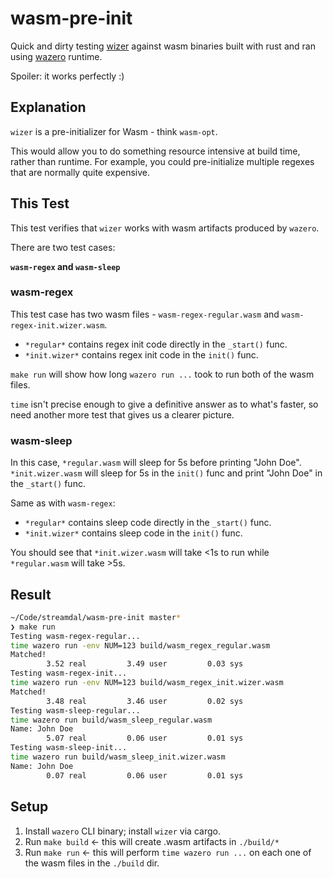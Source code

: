 # wasm-pre-init

Quick and dirty testing [wizer](https://github.com/bytecodealliance/wizer) 
against wasm binaries built with rust and ran using [wazero](https://github.com/tetratelabs/wazero/) runtime.

Spoiler: it works perfectly :)

## Explanation
`wizer` is a pre-initializer for Wasm - think `wasm-opt`. 

This would allow you to do something resource intensive at build time, rather
than runtime. For example, you could pre-initialize multiple regexes that are
normally quite expensive.

## This Test

This test verifies that `wizer` works with wasm artifacts produced by `wazero`.

There are two test cases:

**`wasm-regex` and `wasm-sleep`**

### wasm-regex

This test case has two wasm files - `wasm-regex-regular.wasm` and `wasm-regex-init.wizer.wasm`.

* `*regular*` contains regex init code directly in the `_start()` func.
* `*init.wizer*` contains regex init code in the `init()` func.

`make run` will show how long `wazero run ...` took to run both of the wasm files.

`time` isn't precise enough to give a definitive answer as to what's faster, so
need another more test that gives us a clearer picture.

### wasm-sleep

In this case, `*regular.wasm` will sleep for 5s before printing "John Doe". 
`*init.wizer.wasm` will sleep for 5s in the `init()` func and print "John Doe"
in the `_start()` func.

Same as with `wasm-regex`:

* `*regular*` contains sleep code directly in the `_start()` func.
* `*init.wizer*` contains sleep code in the `init()` func.

You should see that `*init.wizer.wasm` will take <1s to run while `*regular.wasm` will take >5s.

## Result
```bash
~/Code/streamdal/wasm-pre-init master*                                                                                                                                                 ◒
❯ make run
Testing wasm-regex-regular...
time wazero run -env NUM=123 build/wasm_regex_regular.wasm
Matched!
        3.52 real         3.49 user         0.03 sys
Testing wasm-regex-init...
time wazero run -env NUM=123 build/wasm_regex_init.wizer.wasm
Matched!
        3.48 real         3.46 user         0.02 sys
Testing wasm-sleep-regular...
time wazero run build/wasm_sleep_regular.wasm
Name: John Doe
        5.07 real         0.06 user         0.01 sys
Testing wasm-sleep-init...
time wazero run build/wasm_sleep_init.wizer.wasm
Name: John Doe
        0.07 real         0.06 user         0.01 sys
```


## Setup
1. Install `wazero` CLI binary; install `wizer` via cargo.
1. Run `make build` <- this will create .wasm artifacts in `./build/*`
1. Run `make run` <- this will perform `time wazero run ...` on each one of the wasm files in the `./build` dir.

